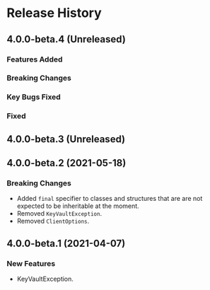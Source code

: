# Release History

## 4.0.0-beta.4 (Unreleased)

### Features Added

### Breaking Changes

### Key Bugs Fixed

### Fixed


## 4.0.0-beta.3 (Unreleased)


## 4.0.0-beta.2 (2021-05-18)

### Breaking Changes

- Added `final` specifier to classes and structures that are are not expected to be inheritable at the moment.
- Removed `KeyVaultException`.
- Removed `ClientOptions`.

## 4.0.0-beta.1 (2021-04-07)

### New Features

- KeyVaultException.
